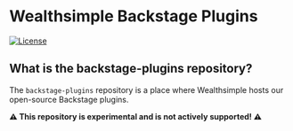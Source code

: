 # Wealthsimple Backstage Plugins

[![License](https://img.shields.io/badge/License-Apache%202.0-blue.svg)](https://opensource.org/licenses/Apache-2.0)

## What is the backstage-plugins repository?

The `backstage-plugins` repository is a place where Wealthsimple hosts our
open-source Backstage plugins.

**⚠ This repository is experimental and is not actively supported! ⚠**
